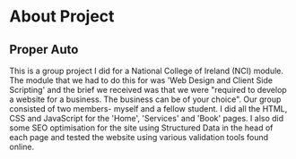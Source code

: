 # About Project
## Proper Auto
This is a group project I did for a National College of Ireland (NCI) module. The module that we had to do this for was 'Web Design and Client Side Scripting' and the brief we received was that we were "required to develop a website for a business. The business can be of your choice". 
Our group consisted of two members- myself and a fellow student. I did all the HTML, CSS and JavaScript for the 'Home', 'Services' and 'Book' pages. I also did some SEO optimisation for the site using Structured Data in the head of each page and tested the website using various validation tools found online. 